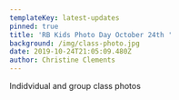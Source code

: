 ```yaml
---
templateKey: latest-updates
pinned: true
title: 'RB Kids Photo Day October 24th '
background: /img/class-photo.jpg
date: 2019-10-24T21:05:09.480Z
author: Christine Clements
---
```

Indidvidual and group class photos
